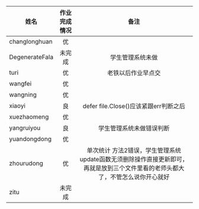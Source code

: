 | 姓名     | 作业完成情况   |  备注  |
| --------   | :-----:  | :----:  |
|changlonghuan|优||
|DegenerateFala|未完成|学生管理系统未做|
|turi        |优|老铁以后作业早点交|
|wangfei|优||
|wangning|优||
|xiaoyi|良|defer file.Close()应该紧跟err判断之后|
|xuezhaomeng|优||
|yangruiyou|良|学生管理系统未做错误判断|
|yuandongdong|优||
|zhourudong|优|单次统计 方法2错误，学生管理系统 update函数无须删除操作直接更新即可，再就是放到三个文件里看的老师头都大了，不管怎么说你开心就好|
|zitu|未完成||
